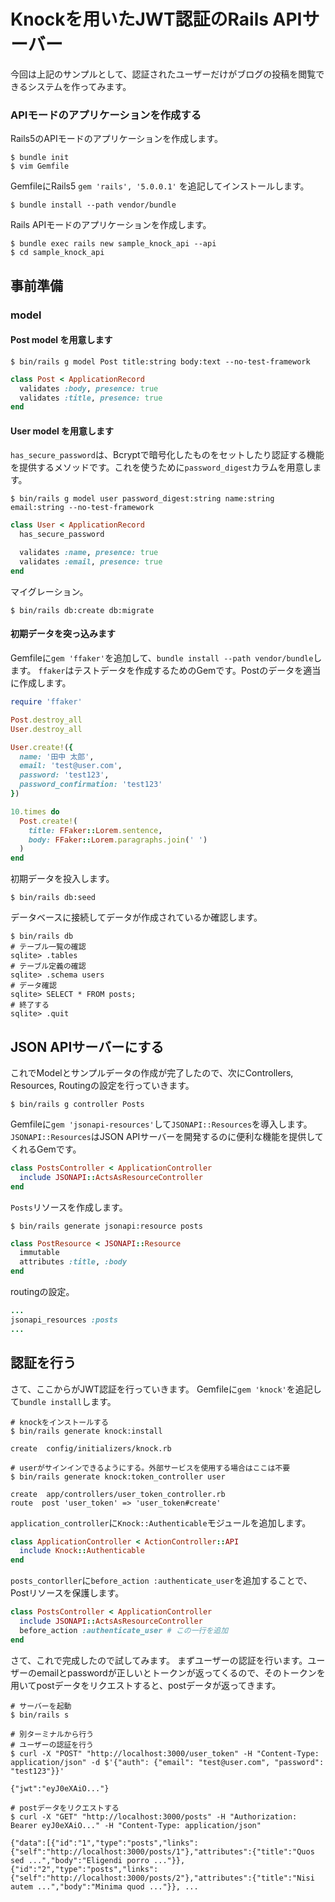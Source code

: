 # Knockを用いたJWT認証のRails APIサーバー

今回は上記のサンプルとして、認証されたユーザーだけがブログの投稿を閲覧できるシステムを作ってみます。

### APIモードのアプリケーションを作成する
Rails5のAPIモードのアプリケーションを作成します。

```
$ bundle init
$ vim Gemfile
```

GemfileにRails5 `gem 'rails', '5.0.0.1'` を追記してインストールします。

```
$ bundle install --path vendor/bundle
```

Rails APIモードのアプリケーションを作成します。

```
$ bundle exec rails new sample_knock_api --api
$ cd sample_knock_api
```

## 事前準備
### model
#### Post model を用意します

```
$ bin/rails g model Post title:string body:text --no-test-framework
```

```app/models/post.rb
class Post < ApplicationRecord
  validates :body, presence: true
  validates :title, presence: true
end
```

#### User model を用意します
`has_secure_password`は、Bcryptで暗号化したものをセットしたり認証する機能を提供するメソッドです。これを使うために`password_digest`カラムを用意します。

```
$ bin/rails g model user password_digest:string name:string email:string --no-test-framework
```

```app/models/user.rb
class User < ApplicationRecord
  has_secure_password

  validates :name, presence: true
  validates :email, presence: true
end
```

マイグレーション。

```
$ bin/rails db:create db:migrate
```

#### 初期データを突っ込みます
Gemfileに`gem 'ffaker'`を追加して、`bundle install --path vendor/bundle`します。
`ffaker`はテストデータを作成するためのGemです。Postのデータを適当に作成します。

```db/seeds.rb
require 'ffaker'

Post.destroy_all
User.destroy_all

User.create!({
  name: '田中 太郎',
  email: 'test@user.com',
  password: 'test123',
  password_confirmation: 'test123'
})

10.times do
  Post.create!(
    title: FFaker::Lorem.sentence,
    body: FFaker::Lorem.paragraphs.join(' ')
  )
end
```

初期データを投入します。

```
$ bin/rails db:seed
```

データベースに接続してデータが作成されているか確認します。

```
$ bin/rails db
# テーブル一覧の確認
sqlite> .tables
# テーブル定義の確認
sqlite> .schema users
# データ確認
sqlite> SELECT * FROM posts;
# 終了する
sqlite> .quit
```

## JSON APIサーバーにする
これでModelとサンプルデータの作成が完了したので、次にControllers, Resources, Routingの設定を行っていきます。

```
$ bin/rails g controller Posts
```

Gemfileに`gem 'jsonapi-resources'`して`JSONAPI::Resources`を導入します。`JSONAPI::Resources`はJSON APIサーバーを開発するのに便利な機能を提供してくれるGemです。

```app/controllers/posts_controller.rb
class PostsController < ApplicationController
  include JSONAPI::ActsAsResourceController
end
```

`Posts`リソースを作成します。

```
$ bin/rails generate jsonapi:resource posts
```

```app/resources/post_resource.rb
class PostResource < JSONAPI::Resource
  immutable
  attributes :title, :body
end
```

routingの設定。

```config/routes.rb
...
jsonapi_resources :posts
...
```

## 認証を行う
さて、ここからがJWT認証を行っていきます。
Gemfileに`gem 'knock'`を追記して`bundle install`します。

```
# knockをインストールする
$ bin/rails generate knock:install

create  config/initializers/knock.rb

# userがサインインできるようにする。外部サービスを使用する場合はここは不要
$ bin/rails generate knock:token_controller user

create  app/controllers/user_token_controller.rb
route  post 'user_token' => 'user_token#create'
```

`application_controller`に`Knock::Authenticable`モジュールを追加します。

```app/controlers/application_controller.rb
class ApplicationController < ActionController::API
  include Knock::Authenticable
end
```

`posts_contorller`に`before_action :authenticate_user`を追加することで、Postリソースを保護します。

```app/controllers/posts_controller.rb
class PostsController < ApplicationController
  include JSONAPI::ActsAsResourceController
  before_action :authenticate_user # この一行を追加
end
```

さて、これで完成したので試してみます。
まずユーザーの認証を行います。ユーザーのemailとpasswordが正しいとトークンが返ってくるので、そのトークンを用いてpostデータをリクエストすると、postデータが返ってきます。

```
# サーバーを起動
$ bin/rails s

# 別ターミナルから行う
# ユーザーの認証を行う
$ curl -X "POST" "http://localhost:3000/user_token" -H "Content-Type: application/json" -d $'{"auth": {"email": "test@user.com", "password": "test123"}}'

{"jwt":"eyJ0eXAiO..."}

# postデータをリクエストする
$ curl -X "GET" "http://localhost:3000/posts" -H "Authorization: Bearer eyJ0eXAiO..." -H "Content-Type: application/json"

{"data":[{"id":"1","type":"posts","links":{"self":"http://localhost:3000/posts/1"},"attributes":{"title":"Quos sed ...","body":"Eligendi porro ..."}},{"id":"2","type":"posts","links":{"self":"http://localhost:3000/posts/2"},"attributes":{"title":"Nisi autem ...","body":"Minima quod ..."}}, ...
```

